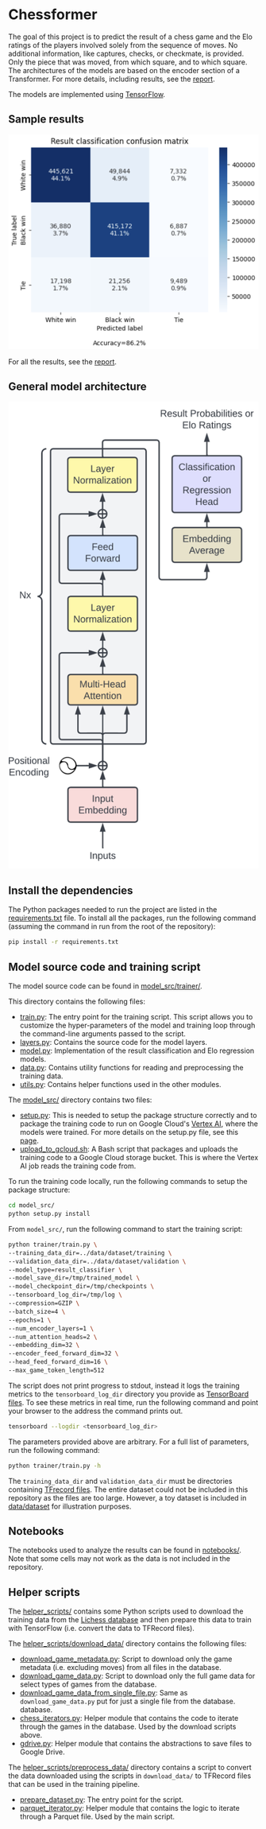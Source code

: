 # Chessformer

The goal of this project is to predict the result of a chess game and the Elo
ratings of the players involved solely from the sequence of moves. No additional
information, like captures, checks, or checkmate, is provided. Only the piece
that was moved, from which square, and to which square. The architectures of the
models are based on the encoder section of a Transformer. For more details,
including results, see the [report](report/chessformer_report.pdf).

The models are implemented using [TensorFlow](https://www.tensorflow.org/).


## Sample results

![result classification confusion matrix](images/result_classification_confusion_matrix.png)

For all the results, see the [report](report/chessformer_report.pdf).


## General model architecture


![general model architecture diagram](images/general_transformer_diagram.png)


## Install the dependencies

The Python packages needed to run the project are listed in the
[requirements.txt](./requirements.txt) file. To install all the packages, run
the following command (assuming the command in run from the root of the
repository):

```sh
pip install -r requirements.txt
```


## Model source code and training script

The model source code can be found in [model_src/trainer/](model_src/trainer).

This directory contains the following files:

* [train.py](model_src/trainer/train.py): The entry point for the
training script. This script allows you to customize the hyper-parameters of the
model and training loop through the command-line arguments passed to the script.
* [layers.py](model_src/trainer/layers.py): Contains the source code for the
model layers.
* [model.py](model_src/trainer/model.py): Implementation of the result
classification and Elo regression models.
* [data.py](model_src/trainer/data.py): Contains utility functions for reading
and preprocessing the training data.
* [utils.py](model_src/trainer/utils.py): Contains helper functions used in the
other modules.

The [model_src/](model_src/) directory contains two files:

* [setup.py](model_src/setup.py): This is needed to setup the package structure
correctly and to package the training code to run on Google Cloud's [Vertex
AI](https://cloud.google.com/vertex-ai/docs/start/introduction-unified-platform),
where the models were trained. For more details on the setup.py file, see this
[page](https://packaging.python.org/en/latest/guides/distributing-packages-using-setuptools/#setup-py).
* [upload_to_gcloud.sh](model_src/upload_to_gcloud.sh): A Bash script that
packages and uploads the training code to a Google Cloud storage bucket. This is
where the Vertex AI job reads the training code from.

To run the training code locally, run the following commands to setup the
package structure:

```sh
cd model_src/
python setup.py install
```

From `model_src/`, run the following command to start the training script:

```sh
python trainer/train.py \
--training_data_dir=../data/dataset/training \
--validation_data_dir=../data/dataset/validation \
--model_type=result_classifier \
--model_save_dir=/tmp/trained_model \
--model_checkpoint_dir=/tmp/checkpoints \
--tensorboard_log_dir=/tmp/log \
--compression=GZIP \
--batch_size=4 \
--epochs=1 \
--num_encoder_layers=1 \
--num_attention_heads=2 \
--embedding_dim=32 \
--encoder_feed_forward_dim=32 \
--head_feed_forward_dim=16 \
--max_game_token_length=512
```

The script does not print progress to stdout, instead it logs the training
metrics to the `tensorboard_log_dir` directory you provide as
[TensorBoard files](https://www.tensorflow.org/tensorboard/get_started). To see
these metrics in real time, run the following command and point your browser
to the address the command prints out.

```sh
tensorboard --logdir <tensorboard_log_dir>
```

The parameters provided above are arbitrary. For a full list of parameters,
run the following command:

```sh
python trainer/train.py -h
```

The `training_data_dir` and `validation_data_dir` must be directories containing
[TFrecord files](https://www.tensorflow.org/tutorials/load_data/tfrecord). The
entire dataset could not be included in this repository as the files are
too large. However, a toy dataset is included in
[data/dataset](data/dataset) for illustration purposes.


## Notebooks

The notebooks used to analyze the results can be found in
[notebooks/](notebooks/). Note that some cells may not work as the data is not
included in the repository.


## Helper scripts

The [helper_scripts/](helper_scripts/) contains some Python scripts used to
download the training data from the
[Lichess database](https://database.lichess.org/) and then prepare this data
to train with TensorFlow (i.e. convert the data to TFRecord files).

The [helper_scripts/download_data/](helper_scripts/download_data) directory
contains the following files:

* [download_game_metadata.py](helper_scripts/download_data/download_game_metadata.py):
Script to download only the game metadata (i.e. excluding moves) from all files
in the database.
* [download_game_data.py](helper_scripts/download_data/download_game_data.py):
Script to download only the full game data for select types of games from the 
database.
* [download_game_data_from_single_file.py](helper_scripts/download_data/download_game_data_from_single_file.py):
Same as `download_game_data.py` put for just a single file from the database.
database.
* [chess_iterators.py](helper_scripts/download_data/chess_iterators.py): Helper
module that contains the code to iterate through the games in the database.
Used by the download scripts above.
* [gdrive.py](helper_scripts/download_data/gdrive.py): Helper module that
contains the abstractions to save files to Google Drive.

The [helper_scripts/preprocess_data/](helper_scripts/preprocess_data/)
directory contains a script to convert the data downloaded using the scripts
in `download_data/` to TFRecord files that can be used in the training pipeline.

* [prepare_dataset.py](helper_scripts/preprocess_data/prepare_dataset.py): The
entry point for the script.
* [parquet_iterator.py](helper_scripts/preprocess_data/parquet_iterator.py):
Helper module that contains the logic to iterate through a Parquet file. Used
by the main script.
